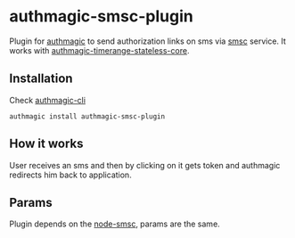 # authmagic-smsc-plugin
Plugin for <a href="https://github.com/authmagic/authmagic">authmagic</a> to send authorization links on sms via <a href="https://smsc.ua">smsc</a> service. It works with <a href="https://github.com/authmagic/authmagic-timerange-stateless-core">authmagic-timerange-stateless-core</a>.

## Installation
Check <a href="https://github.com/authmagic/authmagic-cli">authmagic-cli</a>
```
authmagic install authmagic-smsc-plugin
```

## How it works
User receives an sms and then by clicking on it gets token and authmagic redirects him back to application.


## Params
Plugin depends on the <a href="https://github.com/rmdm/node-smsc">node-smsc</a>, params are the same.

